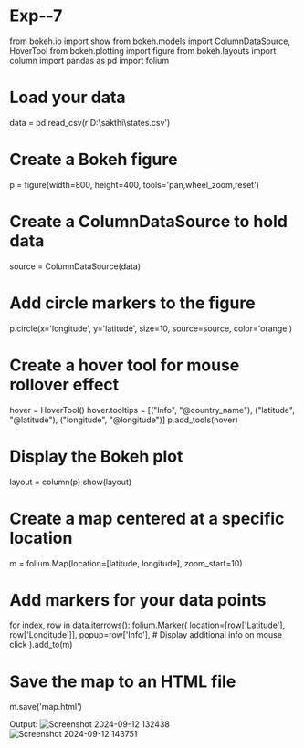 # Exp--7
from bokeh.io import show
from bokeh.models import ColumnDataSource, HoverTool
from bokeh.plotting import figure
from bokeh.layouts import column
import pandas as pd
import folium
# Load your data
data = pd.read_csv(r'D:\sakthi\states.csv')
# Create a Bokeh figure
p = figure(width=800, height=400, tools='pan,wheel_zoom,reset')
# Create a ColumnDataSource to hold data
source = ColumnDataSource(data)
# Add circle markers to the figure
p.circle(x='longitude', y='latitude', size=10, source=source, color='orange')
# Create a hover tool for mouse rollover effect
hover = HoverTool()
hover.tooltips = [("Info", "@country_name"), ("latitude", "@latitude"), ("longitude", "@longitude")]
p.add_tools(hover)
# Display the Bokeh plot
layout = column(p)
show(layout)
# Create a map centered at a specific location
m = folium.Map(location=[latitude, longitude], zoom_start=10)
# Add markers for your data points
for index, row in data.iterrows():
    folium.Marker(
        location=[row['Latitude'], row['Longitude']],
        popup=row['Info'],  # Display additional info on mouse click
    ).add_to(m)
# Save the map to an HTML file
m.save('map.html')

Output:
![Screenshot 2024-09-12 132438](https://github.com/user-attachments/assets/3adb7d91-691c-44ed-9acf-50010f68a9ae)
![Screenshot 2024-09-12 143751](https://github.com/user-attachments/assets/afe78ef1-38a9-499d-aa5c-e3e38c5f487f)

